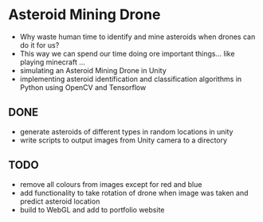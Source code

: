 # Asteroid Mining Drone
- Why waste human time to identify and mine asteroids when drones can do it for us?
- This way we can spend our time doing ore important things... like playing minecraft ...
- simulating an Asteroid Mining Drone in Unity
- implementing asteroid identification and classification algorithms in Python using OpenCV and Tensorflow

## DONE
- generate asteroids of different types in random locations in unity
- write scripts to output images from Unity camera to a directory

## TODO
- remove all colours from images except for red and blue
- add functionality to take rotation of drone when image was taken and predict asteroid location
- build to WebGL and add to portfolio website
